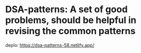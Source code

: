 # DSA-patterns: A set of good problems, should be helpful in revising the common patterns

deplo:
https://dsa-patterns-58.netlify.app/

